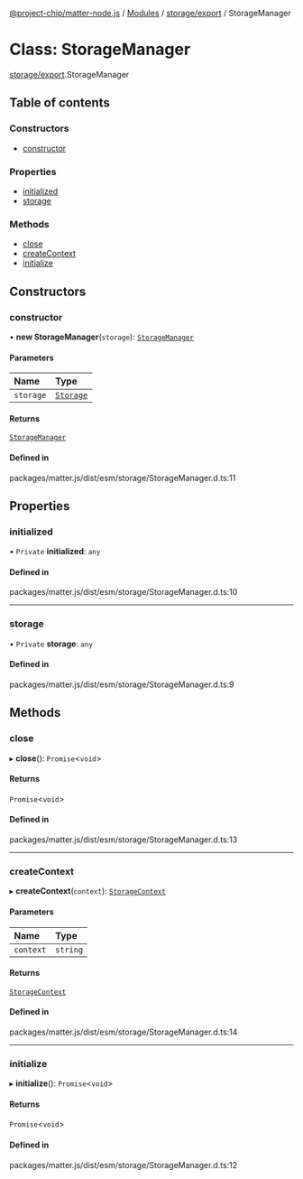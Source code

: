 [@project-chip/matter-node.js](../README.md) / [Modules](../modules.md) / [storage/export](../modules/storage_export.md) / StorageManager

# Class: StorageManager

[storage/export](../modules/storage_export.md).StorageManager

## Table of contents

### Constructors

- [constructor](storage_export.StorageManager.md#constructor)

### Properties

- [initialized](storage_export.StorageManager.md#initialized)
- [storage](storage_export.StorageManager.md#storage)

### Methods

- [close](storage_export.StorageManager.md#close)
- [createContext](storage_export.StorageManager.md#createcontext)
- [initialize](storage_export.StorageManager.md#initialize)

## Constructors

### constructor

• **new StorageManager**(`storage`): [`StorageManager`](storage_export.StorageManager.md)

#### Parameters

| Name | Type |
| :------ | :------ |
| `storage` | [`Storage`](storage_export.Storage.md) |

#### Returns

[`StorageManager`](storage_export.StorageManager.md)

#### Defined in

packages/matter.js/dist/esm/storage/StorageManager.d.ts:11

## Properties

### initialized

• `Private` **initialized**: `any`

#### Defined in

packages/matter.js/dist/esm/storage/StorageManager.d.ts:10

___

### storage

• `Private` **storage**: `any`

#### Defined in

packages/matter.js/dist/esm/storage/StorageManager.d.ts:9

## Methods

### close

▸ **close**(): `Promise`\<`void`\>

#### Returns

`Promise`\<`void`\>

#### Defined in

packages/matter.js/dist/esm/storage/StorageManager.d.ts:13

___

### createContext

▸ **createContext**(`context`): [`StorageContext`](storage_export.StorageContext.md)

#### Parameters

| Name | Type |
| :------ | :------ |
| `context` | `string` |

#### Returns

[`StorageContext`](storage_export.StorageContext.md)

#### Defined in

packages/matter.js/dist/esm/storage/StorageManager.d.ts:14

___

### initialize

▸ **initialize**(): `Promise`\<`void`\>

#### Returns

`Promise`\<`void`\>

#### Defined in

packages/matter.js/dist/esm/storage/StorageManager.d.ts:12
